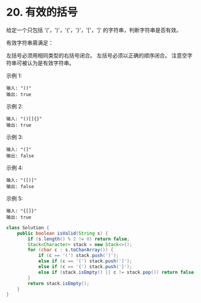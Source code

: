 # 20. 有效的括号
给定一个只包括 '('，')'，'{'，'}'，'['，']' 的字符串，判断字符串是否有效。

有效字符串需满足：

左括号必须用相同类型的右括号闭合。
左括号必须以正确的顺序闭合。
注意空字符串可被认为是有效字符串。

示例 1:

	输入: "()"
	输出: true
示例 2:

	输入: "()[]{}"
	输出: true
示例 3:

	输入: "(]"
	输出: false
示例 4:

	输入: "([)]"
	输出: false
示例 5:

	输入: "{[]}"
	输出: true

```java
class Solution {
    public boolean isValid(String s) {
        if (s.length() % 2 != 0) return false;
        Stack<Character> stack = new Stack<>();
        for (char c : s.toCharArray()) {
            if (c == '(') stack.push(')');
            else if (c == '[') stack.push(']');
            else if (c == '{') stack.push('}');
            else if (stack.isEmpty() || c != stack.pop()) return false;
        }
        return stack.isEmpty();
    }
}
```

